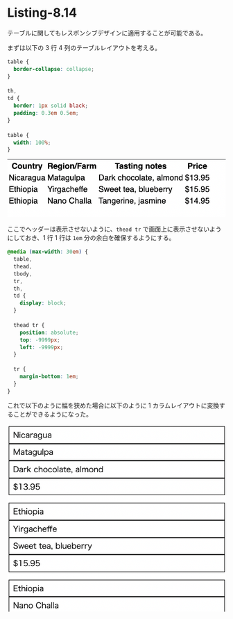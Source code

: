 # Listing-8.14

テーブルに関してもレスポンシブデザインに適用することが可能である。

まずは以下の 3 行 4 列のテーブルレイアウトを考える。

```css
table {
  border-collapse: collapse;
}

th,
td {
  border: 1px solid black;
  padding: 0.3em 0.5em;
}

table {
  width: 100%;
}
```

![](assets/2021-10-30-14-07-27.png)

ここでヘッダーは表示させないように、`thead tr` で画面上に表示させないようにしておき、1 行 1 行は `1em` 分の余白を確保するようにする。

```css
@media (max-width: 30em) {
  table,
  thead,
  tbody,
  tr,
  th,
  td {
    display: block;
  }

  thead tr {
    position: absolute;
    top: -9999px;
    left: -9999px;
  }

  tr {
    margin-bottom: 1em;
  }
}
```

これで以下のように幅を狭めた場合に以下のように 1 カラムレイアウトに変換することができるようになった。

![](assets/2021-10-30-14-10-11.png)
